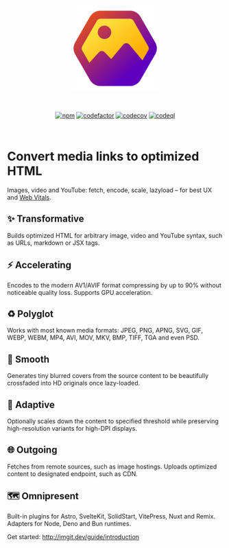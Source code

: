 <p align="center">
  <a href="https://imgit.dev" target="_blank" rel="noopener noreferrer">
    <img width="200" src="https://github.com/elringus/imgit/raw/main/docs/public/favicon.svg" alt="imgit logo">
  </a>
</p>
<br/>
<p align="center">
  <a href="https://www.npmjs.com/package/imgit"><img src="https://img.shields.io/npm/v/imgit" alt="npm"></a>
  <a href="https://codefactor.io/repository/github/elringus/imgit/overview/main"><img src="https://codefactor.io/repository/github/elringus/imgit/badge/main" alt="codefactor"></a>
  <a href="https://codecov.io/gh/elringus/imgit"><img src="https://codecov.io/gh/elringus/imgit/graph/badge.svg?token=3JvjXxyfag" alt="codecov"/></a>
  <a href="https://github.com/elringus/imgit/actions/workflows/codeql.yml"><img src="https://github.com/elringus/imgit/actions/workflows/codeql.yml/badge.svg" alt="codeql"></a>
</p>
<br/>

# Convert media links to optimized HTML

Images, video and YouTube: fetch, encode, scale, lazyload – for best UX and [Web Vitals](https://web.dev/vitals).

## ✨ Transformative

Builds optimized HTML for arbitrary image, video and YouTube syntax, such as URLs, markdown or JSX tags.

## ⚡ Accelerating

Encodes to the modern AV1/AVIF format compressing by up to 90% without noticeable quality loss. Supports GPU acceleration.

## ♻️ Polyglot

Works with most known media formats: JPEG, PNG, APNG, SVG, GIF, WEBP, WEBM, MP4, AVI, MOV, MKV, BMP, TIFF, TGA and even PSD.

## 🌊 Smooth

Generates tiny blurred covers from the source content to be beautifully crossfaded into HD originals once lazy-loaded.

## 📐 Adaptive

Optionally scales down the content to specified threshold while preserving high-resolution variants for high-DPI displays.

## 🌐 Outgoing

Fetches from remote sources, such as image hostings. Uploads optimized content to designated endpoint, such as CDN.

## 🗺️ Omnipresent

Built-in plugins for Astro, SvelteKit, SolidStart, VitePress, Nuxt and Remix. Adapters for Node, Deno and Bun runtimes.

Get started: http://imgit.dev/guide/introduction
